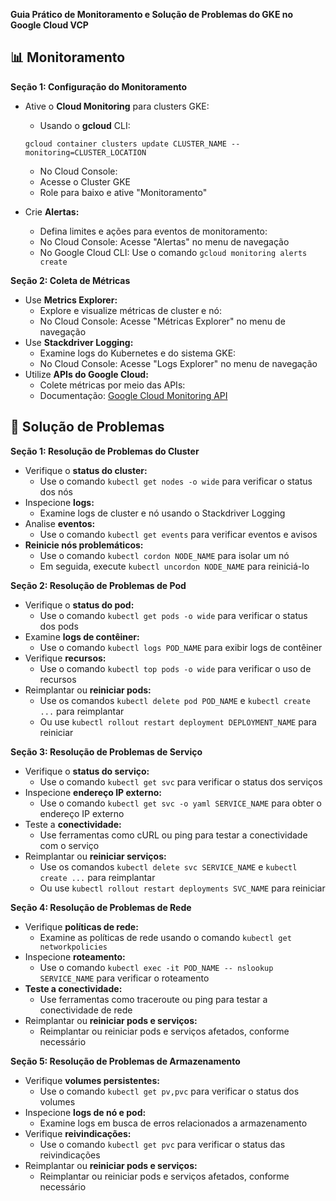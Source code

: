 **Guia Prático de Monitoramento e Solução de Problemas do GKE no Google Cloud VCP**

## 📊 Monitoramento

**Seção 1: Configuração do Monitoramento**

* Ative o **Cloud Monitoring** para clusters GKE:
    * Usando o **gcloud** CLI:
    ```console
    gcloud container clusters update CLUSTER_NAME --monitoring=CLUSTER_LOCATION
    ```
    * No Cloud Console:
    * Acesse o Cluster GKE
    * Role para baixo e ative "Monitoramento"

* Crie **Alertas:**
    * Defina limites e ações para eventos de monitoramento:
    * No Cloud Console: Acesse "Alertas" no menu de navegação
    * No Google Cloud CLI: Use o comando `gcloud monitoring alerts create`

**Seção 2: Coleta de Métricas**

* Use **Metrics Explorer:**
    * Explore e visualize métricas de cluster e nó:
    * No Cloud Console: Acesse "Métricas Explorer" no menu de navegação
* Use **Stackdriver Logging:**
    * Examine logs do Kubernetes e do sistema GKE:
    * No Cloud Console: Acesse "Logs Explorer" no menu de navegação
* Utilize **APIs do Google Cloud:**
    * Colete métricas por meio das APIs:
    * Documentação: [Google Cloud Monitoring API](https://cloud.google.com/monitoring/api/ref_v3)

## 🔧 Solução de Problemas

**Seção 1: Resolução de Problemas do Cluster**

* Verifique o **status do cluster:**
    * Use o comando `kubectl get nodes -o wide` para verificar o status dos nós
* Inspecione **logs:**
    * Examine logs de cluster e nó usando o Stackdriver Logging
* Analise **eventos:**
    * Use o comando `kubectl get events` para verificar eventos e avisos
* **Reinicie nós problemáticos:**
    * Use o comando `kubectl cordon NODE_NAME` para isolar um nó
    * Em seguida, execute `kubectl uncordon NODE_NAME` para reiniciá-lo

**Seção 2: Resolução de Problemas de Pod**

* Verifique o **status do pod:**
    * Use o comando `kubectl get pods -o wide` para verificar o status dos pods
* Examine **logs de contêiner:**
    * Use o comando `kubectl logs POD_NAME` para exibir logs de contêiner
* Verifique **recursos:**
    * Use o comando `kubectl top pods -o wide` para verificar o uso de recursos
* Reimplantar ou **reiniciar pods:**
    * Use os comandos `kubectl delete pod POD_NAME` e `kubectl create ...` para reimplantar
    * Ou use `kubectl rollout restart deployment DEPLOYMENT_NAME` para reiniciar

**Seção 3: Resolução de Problemas de Serviço**

* Verifique o **status do serviço:**
    * Use o comando `kubectl get svc` para verificar o status dos serviços
* Inspecione **endereço IP externo:**
    * Use o comando `kubectl get svc -o yaml SERVICE_NAME` para obter o endereço IP externo
* Teste a **conectividade:**
    * Use ferramentas como cURL ou ping para testar a conectividade com o serviço
* Reimplantar ou **reiniciar serviços:**
    * Use os comandos `kubectl delete svc SERVICE_NAME` e `kubectl create ...` para reimplantar
    * Ou use `kubectl rollout restart deployments SVC_NAME` para reiniciar

**Seção 4: Resolução de Problemas de Rede**

* Verifique **políticas de rede:**
    * Examine as políticas de rede usando o comando `kubectl get networkpolicies`
* Inspecione **roteamento:**
    * Use o comando `kubectl exec -it POD_NAME -- nslookup SERVICE_NAME` para verificar o roteamento
* **Teste a conectividade:**
    * Use ferramentas como traceroute ou ping para testar a conectividade de rede
* Reimplantar ou **reiniciar pods e serviços:**
    * Reimplantar ou reiniciar pods e serviços afetados, conforme necessário

**Seção 5: Resolução de Problemas de Armazenamento**

* Verifique **volumes persistentes:**
    * Use o comando `kubectl get pv,pvc` para verificar o status dos volumes
* Inspecione **logs de nó e pod:**
    * Examine logs em busca de erros relacionados a armazenamento
* Verifique **reivindicações:**
    * Use o comando `kubectl get pvc` para verificar o status das reivindicações
* Reimplantar ou **reiniciar pods e serviços:**
    * Reimplantar ou reiniciar pods e serviços afetados, conforme necessário